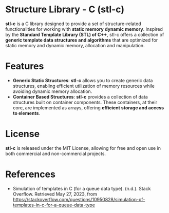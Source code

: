 # Structure Library - C (stl-c)
**stl-c** is a C library designed to provide a set of structure-related functionalities for working with **static memory** **dynamic memory**. Inspired by the **Standard Template Library (STL) of C++**, stl-c offers a collection of **generic template data structures and algorithms** that are optimized for static memory and dynamic memory, allocation and manipulation.
# Features
* **Generic Static Structures**: **stl-c** allows you to create generic data structures, enabling efficient utilization of memory resources while avoiding dynamic memory allocation.
* **Container Based Structures**: **stl-c** provides a collection of data structures built on container components. These containers, at their core, are implemented as arrays, offering **efficient storage and access to elements**.

# License
**stl-c** is released under the MIT License, allowing for free and open use in both commercial and non-commercial projects.

# References
* Simulation of templates in C (for a queue data type). (n.d.). Stack Overflow. Retrieved May 27, 2023, from https://stackoverflow.com/questions/10950828/simulation-of-templates-in-c-for-a-queue-data-type


